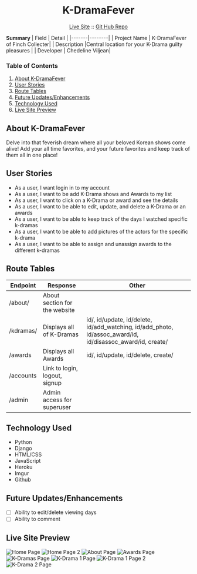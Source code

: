 <h1 align="center">K-DramaFever</h1>

<p align="center">
  <a href="https://cv-sei-222-finchcollector.herokuapp.com/ ">Live Site</a>
  ::
  <a href="https://github.com/vchedeline/finchcollector">Git Hub Repo</a>
</p>

**Summary**
| Field | Detail |
|-------|--------|
| Project Name | K-DramaFever of Finch Collecter|
| Description |Central location for your K-Drama guilty pleasures |
| Developer | Chedeline Viljean|

### Table of Contents

1. [About K-DramaFever](#about-k-dramafever)
2. [User Stories](#user-stories)
3. [Route Tables](#route-tables)
4. [Future Updates/Enhancements](#future-updatesenhancements)
5. [Technology Used](#technology-used)
6. [Live Site Preview](#live-site-preview)

## About K-DramaFever

Delve into that feverish dream where all your beloved Korean shows come alive!
Add your all time favorites, and your future favorites and keep track of them all in one place!

## User Stories

- As a user, I want login in to my account
- As a user, I want to be add K-Drama shows and Awards to my list
- As a user, I want to click on a K-Drama or award and see the details
- As a user, I want to be able to edit, update, and delete a K-Drama or an awards
- As a user, I want to be able to keep track of the days I watched specific k-dramas
- As a user, I want to be able to add pictures of the actors for the specific k-drama
- As a user, I want to be able to assign and unassign awards to the different k-dramas

## Route Tables

| Endpoint  | Response                      | Other                                                                                                      |
| --------- | ----------------------------- | ---------------------------------------------------------------------------------------------------------- |
| /about/   | About section for the website |                                                                                                            |
| /kdramas/ | Displays all of K-Dramas      | id/, id/update, id/delete, id/add_watching, id/add_photo, id/assoc_award/id, id/disassoc_award/id, create/ |
| /awards   | Displays all Awards           | id/, id/update, id/delete, create/                                                                         |
| /accounts | Link to login, logout, signup |                                                                                                            |
| /admin    | Admin access for superuser    |                                                                                                            |

## Technology Used

- Python
- Django
- HTML/CSS
- JavaScript
- Heroku
- Imgur
- Github

## Future Updates/Enhancements

- [ ] Ability to edit/delete viewing days
- [ ] Ability to comment

## Live Site Preview

![Home Page](https://i.imgur.com/H2M4WxL.png)
![Home Page 2](https://i.imgur.com/z64fNfx.png)
![About Page](https://i.imgur.com/umESLD0.png)
![Awards Page](https://i.imgur.com/LaZOe2v.png)
![K-Dramas Page](https://i.imgur.com/yfRgF9k.png)
![K-Drama 1 Page](https://i.imgur.com/sAXY9MN.png)
![K-Drama 1 Page 2](https://i.imgur.com/kEL2CX7.png)
![K-Drama 2 Page](https://i.imgur.com/DY3Qa7E.png)
